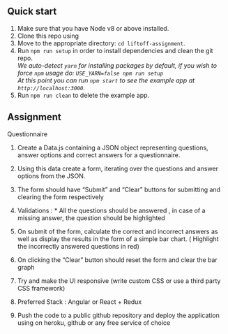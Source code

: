 ## Quick start

1.  Make sure that you have Node v8 or above installed.
2.  Clone this repo using
3.  Move to the appropriate directory: `cd liftoff-assignment`.<br />
4.  Run `npm run setup` in order to install dependencies and clean the git repo.<br />
    _We auto-detect `yarn` for installing packages by default, if you wish to force `npm` usage do: `USE_YARN=false npm run setup`_<br />
    _At this point you can run `npm start` to see the example app at `http://localhost:3000`._
5.  Run `npm run clean` to delete the example app.


## Assignment
Questionnaire

1. Create a Data.js containing a JSON object representing questions, answer options and correct answers for a questionnaire.

2. Using this data create a form, iterating over the questions and answer options from the JSON.

3. The form should have “Submit” and “Clear” buttons for submitting and clearing the form respectively

4. Validations :  * All the questions should be answered , in case of a missing answer, the question should be highlighted

5. On submit of the form, calculate the correct and incorrect answers as well as display the results in the form of a simple bar chart. ( Highlight the incorrectly answered questions in red)

6. On clicking the “Clear” button should reset the form and clear the bar graph

7. Try and make the UI responsive (write custom CSS or use a third party CSS framework)

8. Preferred Stack : Angular or React + Redux

9. Push the code to a public github repository and deploy the application using on heroku, github or any free service of choice

